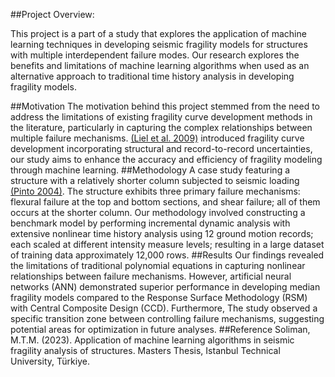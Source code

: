 ##Project Overview:

This project is a part of a study that explores the application of machine learning techniques in developing seismic fragility models for structures with multiple interdependent failure modes. Our research explores the benefits and limitations of machine learning algorithms when used as an alternative approach to traditional time history analysis in developing fragility models.

##Motivation
The motivation behind this project stemmed from the need to address the limitations of existing fragility curve development methods in the literature, particularly in capturing the complex relationships between multiple failure mechanisms. [(Liel et al. 2009)](https://doi.org/10.1016/j.strusafe.2008.06.002) introduced fragility curve development incorporating structural and record-to-record uncertainties, our study aims to enhance the accuracy and efficiency of fragility modeling through machine learning.
##Methodology
A case study featuring a structure with a relatively shorter column subjected to seismic loading [(Pinto 2004)]( https://books.google.com.eg/books/about/Seismic_reliability_analysis_of_structur.html?id=TPAeAQAAIAAJ&redir_esc=y). The structure exhibits three primary failure mechanisms: flexural failure at the top and bottom sections, and shear failure; all of them occurs at the shorter column. Our methodology involved constructing a benchmark model by performing incremental dynamic analysis with extensive nonlinear time history analysis using 12 ground motion records; each scaled at different intensity measure levels; resulting in a large dataset of training data approximately 12,000 rows.
##Results
Our findings revealed the limitations of traditional polynomial equations in capturing nonlinear relationships between failure mechanisms. However, artificial neural networks (ANN) demonstrated superior performance in developing median fragility models compared to the Response Surface Methodology (RSM) with Central Composite Design (CCD). Furthermore, The study observed a specific transition zone between controlling failure mechanisms, suggesting potential areas for optimization in future analyses.
##Reference
Soliman, M.T.M. (2023). Application of machine learning algorithms in seismic fragility analysis of structures. Masters Thesis, Istanbul Technical University, Türkiye.
